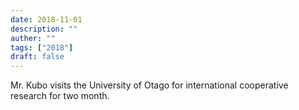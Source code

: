```yaml
---
date: 2018-11-01
description: ""
auther: ""
tags: ["2018"]
draft: false
---
```

Mr. Kubo visits the University of Otago for international cooperative research for two month.
